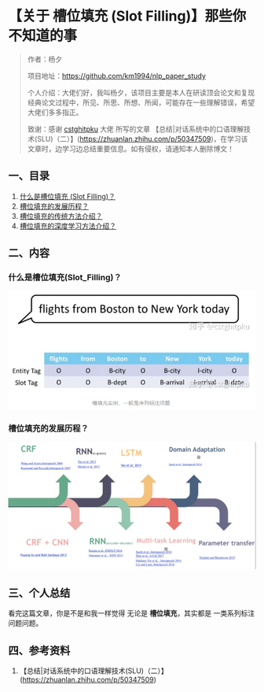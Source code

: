 # 【关于 槽位填充 (Slot Filling)】那些你不知道的事

> 作者：杨夕
> 
> 项目地址：https://github.com/km1994/nlp_paper_study
> 
> 个人介绍：大佬们好，我叫杨夕，该项目主要是本人在研读顶会论文和复现经典论文过程中，所见、所思、所想、所闻，可能存在一些理解错误，希望大佬们多多指正。
> 
> 致谢：感谢 [cstghitpku](https://www.zhihu.com/people/cangshengtage) 大佬 所写的文章 【总结|对话系统中的口语理解技术(SLU)（二）】(https://zhuanlan.zhihu.com/p/50347509)，在学习该 文章时，边学习边总结重要信息。如有侵权，请通知本人删除博文！

## 一、目录

1. [什么是槽位填充 (Slot Filling)？](#什么是槽位填充(Slot_Filling)？)
2. [槽位填充的发展历程？](#槽位填充的发展历程？)
3. [槽位填充的传统方法介绍？](#槽位填充的传统方法介绍？)
4. [槽位填充的深度学习方法介绍？](#槽位填充的深度学习方法介绍？)

## 二、内容

### 什么是槽位填充(Slot_Filling)？

![](img/20200904210214.png)

### 槽位填充的发展历程？

![](img/20200904210611.png)

## 三、个人总结

看完这篇文章，你是不是和我一样觉得 无论是 **槽位填充**，其实都是 一类系列标注问题问题。

## 四、参考资料

1. 【总结|对话系统中的口语理解技术(SLU)（二）】(https://zhuanlan.zhihu.com/p/50347509)